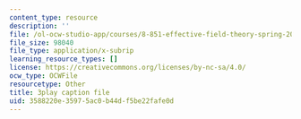 ```yaml
---
content_type: resource
description: ''
file: /ol-ocw-studio-app/courses/8-851-effective-field-theory-spring-2013/3588220e35975ac0b44df5be22fafe0d_zd9aU90WzV8.vtt
file_size: 98040
file_type: application/x-subrip
learning_resource_types: []
license: https://creativecommons.org/licenses/by-nc-sa/4.0/
ocw_type: OCWFile
resourcetype: Other
title: 3play caption file
uid: 3588220e-3597-5ac0-b44d-f5be22fafe0d
---
```

